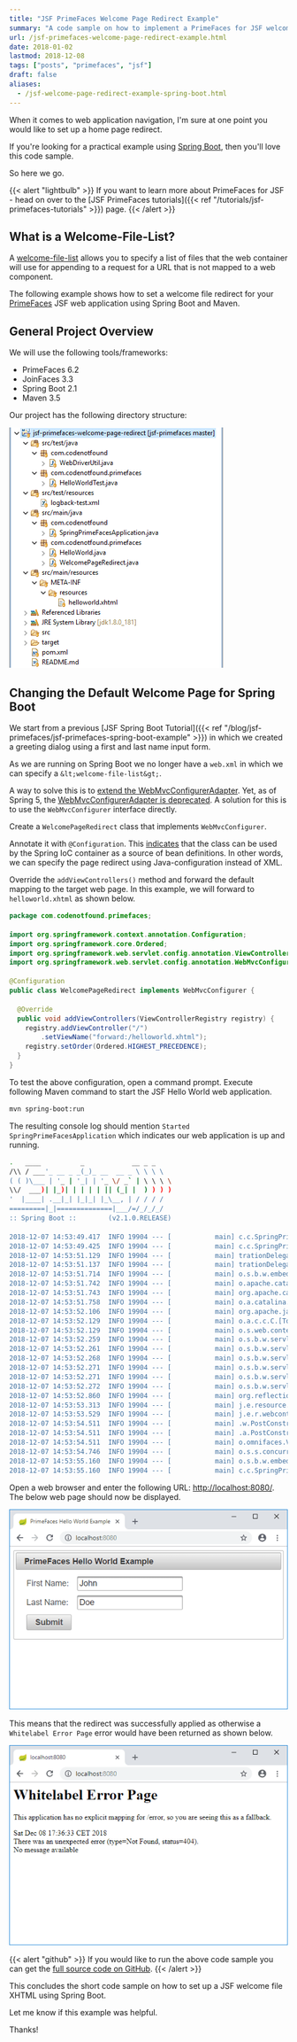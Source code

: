 ```yaml
---
title: "JSF PrimeFaces Welcome Page Redirect Example"
summary: "A code sample on how to implement a PrimeFaces for JSF welcome page redirect using Spring Boot."
url: /jsf-primefaces-welcome-page-redirect-example.html
date: 2018-01-02
lastmod: 2018-12-08
tags: ["posts", "primefaces", "jsf"]
draft: false
aliases:
  - /jsf-welcome-page-redirect-example-spring-boot.html
---
```


When it comes to web application navigation, I'm sure at one point you would like to set up a home page redirect.

If you're looking for a practical example using [Spring Boot](https://spring.io/projects/spring-boot), then you'll love this code sample.

So here we go.

{{< alert "lightbulb" >}}
If you want to learn more about PrimeFaces for JSF - head on over to the [JSF PrimeFaces tutorials]({{< ref "/tutorials/jsf-primefaces-tutorials" >}}) page.
{{< /alert >}}

## What is a Welcome-File-List?

A [welcome-file-list](https://docs.oracle.com/cd/E19798-01/821-1841/bnaer/index.html) allows you to specify a list of files that the web container will use for appending to a request for a URL that is not mapped to a web component.

The following example shows how to set a welcome file redirect for your [PrimeFaces](http://primefaces.org/) JSF web application using Spring Boot and Maven.

## General Project Overview

We will use the following tools/frameworks:

* PrimeFaces 6.2
* JoinFaces 3.3
* Spring Boot 2.1
* Maven 3.5

Our project has the following directory structure:

![jsf primefaces welcome page redirect maven project](jsf-primefaces-welcome-page-redirect-maven-project.png)

## Changing the Default Welcome Page for Spring Boot

We start from a previous [JSF Spring Boot Tutorial]({{< ref "/blog/jsf-primefaces/jsf-primefaces-spring-boot-example" >}}) in which we created a greeting dialog using a first and last name input form.

As we are running on Spring Boot we no longer have a `web.xml` in which we can specify a `&lt;welcome-file-list&gt;`.

A way to solve this is to [extend the WebMvcConfigurerAdapter](https://stackoverflow.com/a/29054676/4201470). Yet, as of Spring 5, the [WebMvcConfigurerAdapter is deprecated](https://www.baeldung.com/web-mvc-configurer-adapter-deprecated). A solution for this is to use the `WebMvcConfigurer` interface directly.

Create a `WelcomePageRedirect` class that implements `WebMvcConfigurer`.

Annotate it with `@Configuration`. This [indicates](https://docs.spring.io/spring/docs/5.1.2.RELEASE/spring-framework-reference/core.html#beans-java-basic-concepts) that the class can be used by the Spring IoC container as a source of bean definitions. In other words, we can specify the page redirect using Java-configuration instead of XML.

Override the `addViewControllers()` method and forward the default mapping to the target web page. In this example, we will forward to `helloworld.xhtml` as shown below.

``` java
package com.codenotfound.primefaces;

import org.springframework.context.annotation.Configuration;
import org.springframework.core.Ordered;
import org.springframework.web.servlet.config.annotation.ViewControllerRegistry;
import org.springframework.web.servlet.config.annotation.WebMvcConfigurer;

@Configuration
public class WelcomePageRedirect implements WebMvcConfigurer {

  @Override
  public void addViewControllers(ViewControllerRegistry registry) {
    registry.addViewController("/")
        .setViewName("forward:/helloworld.xhtml");
    registry.setOrder(Ordered.HIGHEST_PRECEDENCE);
  }
}
```

To test the above configuration, open a command prompt. Execute following Maven command to start the JSF Hello World web application.

``` bash
mvn spring-boot:run
```

The resulting console log should mention `Started SpringPrimeFacesApplication` which indicates our web application is up and running.

``` bash
.   ____          _            __ _ _
/\\ / ___'_ __ _ _(_)_ __  __ _ \ \ \ \
( ( )\___ | '_ | '_| | '_ \/ _` | \ \ \ \
\\/  ___)| |_)| | | | | || (_| |  ) ) ) )
'  |____| .__|_| |_|_| |_\__, | / / / /
=========|_|==============|___/=/_/_/_/
:: Spring Boot ::        (v2.1.0.RELEASE)

2018-12-07 14:53:49.417  INFO 19904 --- [           main] c.c.SpringPrimeFacesApplication          : Starting SpringPrimeFacesApplication on DESKTOP-2RB3C1U with PID 19904 (C:\Users\Codenotfound\repos\jsf-primefaces\jsf-primefaces-welcome-page-redirect\target\classes started by Codenotfound in C:\Users\Codenotfound\repos\jsf-primefaces\jsf-primefaces-welcome-page-redirect)
2018-12-07 14:53:49.425  INFO 19904 --- [           main] c.c.SpringPrimeFacesApplication          : No active profile set, falling back to default profiles: default
2018-12-07 14:53:51.129  INFO 19904 --- [           main] trationDelegate$BeanPostProcessorChecker : Bean 'org.joinfaces.autoconfigure.javaxfaces.JsfBeansAutoConfiguration$Jsf2_3AutoConfiguration' of type [org.joinfaces.autoconfigure.javaxfaces.JsfBeansAutoConfiguration$Jsf2_3AutoConfiguration$$EnhancerBySpringCGLIB$$573efe5b] is not eligible for getting processed by all BeanPostProcessors (for example: not eligible for auto-proxying)
2018-12-07 14:53:51.137  INFO 19904 --- [           main] trationDelegate$BeanPostProcessorChecker : Bean 'org.joinfaces.autoconfigure.javaxfaces.JsfBeansAutoConfiguration' of type [org.joinfaces.autoconfigure.javaxfaces.JsfBeansAutoConfiguration$$EnhancerBySpringCGLIB$$b6d8361] is not eligible for getting processed by all BeanPostProcessors (for example: not eligible for auto-proxying)
2018-12-07 14:53:51.714  INFO 19904 --- [           main] o.s.b.w.embedded.tomcat.TomcatWebServer  : Tomcat initialized with port(s): 8080 (http)
2018-12-07 14:53:51.742  INFO 19904 --- [           main] o.apache.catalina.core.StandardService   : Starting service [Tomcat]
2018-12-07 14:53:51.743  INFO 19904 --- [           main] org.apache.catalina.core.StandardEngine  : Starting Servlet Engine: Apache Tomcat/9.0.12
2018-12-07 14:53:51.758  INFO 19904 --- [           main] o.a.catalina.core.AprLifecycleListener   : The APR based Apache Tomcat Native library which allows optimal performance in production environments was not found on the java.library.path: [C:\Program Files\Java\jdk1.8.0_181\bin;C:\Windows\Sun\Java\bin;C:\Windows\system32;C:\Windows;C:\Windows\system32;C:\Windows;C:\Windows\System32\Wbem;C:\Windows\System32\WindowsPowerShell\v1.0\;C:\Windows\System32\OpenSSH\;C:\Go\bin;C:\Users\Codenotfound\AppData\Local\Microsoft\WindowsApps;C:\Program Files\Java\jdk1.8.0_181\bin;C:\Users\Codenotfound\tools\apache-maven-3.5.4\bin;C:\Users\Codenotfound\AppData\Local\GitHubDesktop\bin;C:\Users\Codenotfound\AppData\Local\atom\bin;C:\Users\Codenotfound\go\bin;C:\Users\Codenotfound\AppData\Local\Programs\Microsoft VS Code\bin;C:\Users\Codenotfound\AppData\Local\Programs\Git\cmd;;.]
2018-12-07 14:53:52.106  INFO 19904 --- [           main] org.apache.jasper.servlet.TldScanner     : At least one JAR was scanned for TLDs yet contained no TLDs. Enable debug logging for this logger for a complete list of JARs that were scanned but no TLDs were found in them. Skipping unneeded JARs during scanning can improve startup time and JSP compilation time.
2018-12-07 14:53:52.129  INFO 19904 --- [           main] o.a.c.c.C.[Tomcat].[localhost].[/]       : Initializing Spring embedded WebApplicationContext
2018-12-07 14:53:52.129  INFO 19904 --- [           main] o.s.web.context.ContextLoader            : Root WebApplicationContext: initialization completed in 2647 ms
2018-12-07 14:53:52.259  INFO 19904 --- [           main] o.s.b.w.servlet.ServletRegistrationBean  : Servlet FacesServlet mapped to [/faces/*, *.jsf, *.faces, *.xhtml]
2018-12-07 14:53:52.261  INFO 19904 --- [           main] o.s.b.w.servlet.ServletRegistrationBean  : Servlet dispatcherServlet mapped to [/]
2018-12-07 14:53:52.268  INFO 19904 --- [           main] o.s.b.w.servlet.FilterRegistrationBean   : Mapping filter: 'characterEncodingFilter' to: [/*]
2018-12-07 14:53:52.271  INFO 19904 --- [           main] o.s.b.w.servlet.FilterRegistrationBean   : Mapping filter: 'hiddenHttpMethodFilter' to: [/*]
2018-12-07 14:53:52.271  INFO 19904 --- [           main] o.s.b.w.servlet.FilterRegistrationBean   : Mapping filter: 'formContentFilter' to: [/*]
2018-12-07 14:53:52.272  INFO 19904 --- [           main] o.s.b.w.servlet.FilterRegistrationBean   : Mapping filter: 'requestContextFilter' to: [/*]
2018-12-07 14:53:52.860  INFO 19904 --- [           main] org.reflections.Reflections              : Reflections took 508 ms to scan 6 urls, producing 758 keys and 4159 values
2018-12-07 14:53:53.313  INFO 19904 --- [           main] j.e.resource.webcontainer.jsf.config     : Initializing Mojarra 2.3.7 ( 20180822-0020 fb5578e991d03fa881315e4c7beb52869a5e664b) for context ''
2018-12-07 14:53:53.529  INFO 19904 --- [           main] j.e.r.webcontainer.jsf.application       : JSF1048: PostConstruct/PreDestroy annotations present.  ManagedBeans methods marked with these annotations will have said annotations processed.
2018-12-07 14:53:54.511  INFO 19904 --- [           main] .w.PostConstructApplicationEventListener : Running on PrimeFaces 6.2
2018-12-07 14:53:54.511  INFO 19904 --- [           main] .a.PostConstructApplicationEventListener : Running on PrimeFaces Extensions 6.2.9
2018-12-07 14:53:54.511  INFO 19904 --- [           main] o.omnifaces.VersionLoggerEventListener   : Using OmniFaces version 1.14.1
2018-12-07 14:53:54.746  INFO 19904 --- [           main] o.s.s.concurrent.ThreadPoolTaskExecutor  : Initializing ExecutorService 'applicationTaskExecutor'
2018-12-07 14:53:55.160  INFO 19904 --- [           main] o.s.b.w.embedded.tomcat.TomcatWebServer  : Tomcat started on port(s): 8080 (http) with context path ''
2018-12-07 14:53:55.160  INFO 19904 --- [           main] c.c.SpringPrimeFacesApplication          : Started SpringPrimeFacesApplication in 6.156 seconds (JVM running for 10.557)
```

Open a web browser and enter the following URL: [http://localhost:8080/](http://localhost:8080/). The below web page should now be displayed.

![jsf welcome page redirect"](jsf-welcome-page-redirect.png)

This means that the redirect was successfully applied as otherwise a `Whitelabel Error Page` error would have been returned as shown below.

![jsf welcome page redirect error](jsf-welcome-page-redirect-error.png)

{{< alert "github" >}}
If you would like to run the above code sample you can get the [full source code on GitHub](https://github.com/code-not-found/jsf-primefaces/tree/master/jsf-primefaces-welcome-page-redirect).
{{< /alert >}}

This concludes the short code sample on how to set up a JSF welcome file XHTML using Spring Boot.

Let me know if this example was helpful.

Thanks!

